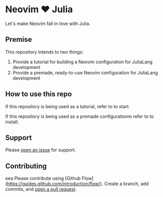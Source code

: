 # Neovim :heart: Julia

Let's make Neovim fall in love with Julia.

## Premise

This repository intends to two things:

1. Provide a tutorial for building a Neovim configuration for JuliaLang development
2. Provide a premade, ready-to-use Neovim configuration for JuliaLang development

## How to use this repo

If this repository is being used as a tutorial, refer to []() to start.

If this repository is being used as a premade configurationm refer to []() to install.

## Support

Please [open an issue](https://github.com/cvigilv/nvim-heart-julia/issues/new) for
support.

## Contributing
eea
Please contribute using [Github Flow]
(https://guides.github.com/introduction/flow/). Create a branch, add
commits, and [open a pull request](https://github.com/cvigilv/nvim-heart-julia/compare/).
